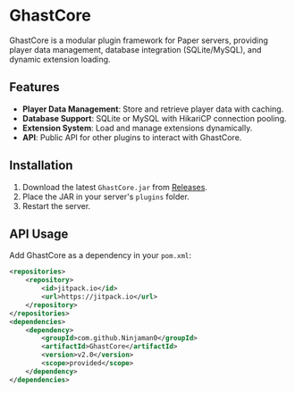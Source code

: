 # GhastCore

GhastCore is a modular plugin framework for Paper servers, providing player data management, database integration (SQLite/MySQL), and dynamic extension loading.

## Features
- **Player Data Management**: Store and retrieve player data with caching.
- **Database Support**: SQLite or MySQL with HikariCP connection pooling.
- **Extension System**: Load and manage extensions dynamically.
- **API**: Public API for other plugins to interact with GhastCore.

## Installation
1. Download the latest `GhastCore.jar` from [Releases](https://github.com/Ninjaman0/GhastCore/releases).
2. Place the JAR in your server's `plugins` folder.
3. Restart the server.

## API Usage
Add GhastCore as a dependency in your `pom.xml`:

```xml
<repositories>
    <repository>
        <id>jitpack.io</id>
        <url>https://jitpack.io</url>
    </repository>
</repositories>
<dependencies>
    <dependency>
        <groupId>com.github.Ninjaman0</groupId>
        <artifactId>GhastCore</artifactId>
        <version>v2.0</version>
        <scope>provided</scope>
    </dependency>
</dependencies>